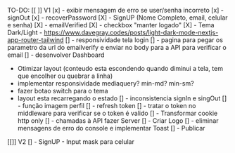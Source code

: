 TO-DO:
[[ ]] V1
[x] - exibir mensagem de erro se user/senha incorreto
[x] - signOut
[x] - recoverPassword
[X] - SignUP (Nome Completo, email, celular e senha) 
[X] - emailVerified
[X] - checkbox "manter logado"
[X] - Tema Dark/Light - https://www.davegray.codes/posts/light-dark-mode-nextjs-app-router-tailwind
[] - responsividade tela login 
[] - pagina para pegar os parametro da url do emailverify e enviar no body para a API para verificar o email
[] - desenvolver Dashboard
  - Otimizar layout (conteudo esta escondendo quando diminui a tela, tem que encolher ou quebrar a linha)
  - implementar responsividade mediaquery? min-md? min-sm?
  - fazer botao switch para o tema
  - layout esta recarregando o estado
[] - inconsistencia signIn e singOut
[] - função imagem perfil
[] - refresh token
[] - tratar o token no middleware para verificar se o token é valido
[] - Transformar cookie http only
[] - chamadas à API fazer Server
[] - Criar Logo 
[] - eliminar mensagens de erro do console e implementar Toast
[] - Publicar

[[]] V2
[] - SignUP - Input mask para celular
